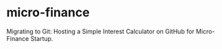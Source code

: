 # micro-finance
Migrating to Git: Hosting a Simple Interest Calculator on GitHub for Micro-Finance Startup.
